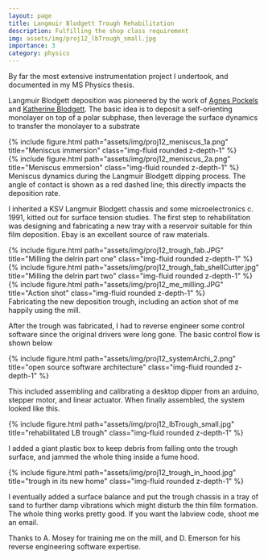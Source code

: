 ```yaml
---
layout: page
title: Langmuir Blodgett Trough Rehabilitation
description: Fulfilling the shop class requirement
img: assets/img/proj12_lbTrough_small.jpg
importance: 3
category: physics
---
```


By far the most extensive instrumentation project I undertook, and documented in my MS Physics thesis.

Langmuir Blodgett deposition was pioneered by the work of <a href="https://en.wikipedia.org/wiki/Agnes_Pockels">Agnes Pockels</a> and <a href="https://en.wikipedia.org/wiki/Katharine_Burr_Blodgett">Katherine Blodgett</a>.  The basic idea is to deposit a self-orienting monolayer on top of a polar subphase, then leverage the surface dynamics to transfer the monolayer to a substrate

<div class="row">
    <div class="col-sm mt-3 mt-md-0">
        {% include figure.html path="assets/img/proj12_meniscus_1a.png" title="Meniscus immersion" class="img-fluid rounded z-depth-1" %}
    </div>
    <div class="col-sm mt-3 mt-md-0">
    {% include figure.html path="assets/img/proj12_meniscus_2a.png" title="Meniscus emmersion" class="img-fluid rounded z-depth-1" %}
    </div>
</div>
<div class="caption">
    Meniscus dynamics during the Langmuir Blodgett dipping process.  The angle of contact is shown as a red dashed line; this directly impacts the deposition rate.
</div>

I inherited a KSV Langmuir Blodgett chassis and some microelectronics c. 1991, kitted out for surface tension studies.  The first step to rehabilitation was designing and fabricating a new tray with a reservoir suitable for thin film deposition.  Ebay is an excellent source of raw materials.

<div class="row">
    <div class="col-sm mt-3 mt-md-0">
        {% include figure.html path="assets/img/proj12_trough_fab.JPG" title="Milling the delrin part one" class="img-fluid rounded z-depth-1" %}
    </div>
    <div class="col-sm mt-3 mt-md-0">
    {% include figure.html path="assets/img/proj12_trough_fab_shellCutter.jpg" title="Milling the delrin part two" class="img-fluid rounded z-depth-1" %}
    </div>
    <div class="col-sm mt-3 mt-md-0">
    {% include figure.html path="assets/img/proj12_me_milling.JPG" title="Action shot" class="img-fluid rounded z-depth-1" %}
    </div>
</div>
<div class="caption">
    Fabricating the new deposition trough, including an action shot of me happily using the mill.  
</div>

After the trough was fabricated, I had to reverse engineer some control software since the original drivers were long gone.  The basic control flow is shown below

<div class="row">
    <div class="col-sm mt-3 mt-md-0">
        {% include figure.html path="assets/img/proj12_systemArchi_2.png" title="open source software architecture" class="img-fluid rounded z-depth-1" %}
    </div>
</div>

This included assembling and calibrating a desktop dipper from an arduino, stepper motor, and linear actuator.  When finally assembled, the system looked like this.

<div class="row">
    <div class="col-sm mt-3 mt-md-0">
        {% include figure.html path="assets/img/proj12_lbTrough_small.jpg" title="rehabilitated LB trough" class="img-fluid rounded z-depth-1" %}
    </div>
</div>

I added a giant plastic box to keep debris from falling onto the trough surface, and jammed the whole thing inside a fume hood.

<div class="row">
    <div class="col-sm mt-3 mt-md-0">
        {% include figure.html path="assets/img/proj12_trough_in_hood.jpg" title="trough in its new home" class="img-fluid rounded z-depth-1" %}
    </div>
</div>

I eventually added a surface balance and put the trough chassis in a tray of sand to further damp vibrations which might disturb the thin film formation.  The whole thing works pretty good.  If you want the labview code, shoot me an email.  

Thanks to A. Mosey for training me on the mill, and D. Emerson for his reverse engineering software expertise.
